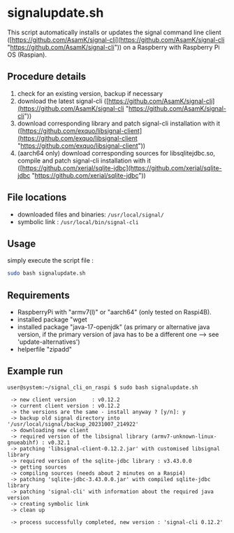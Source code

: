 # signalupdate.sh
This script automatically installs or updates the signal command line client ([https://github.com/AsamK/signal-cli](https://github.com/AsamK/signal-cli "https://github.com/AsamK/signal-cli")) on a Raspberry with Raspberry Pi OS (Raspian).

## Procedure details
1. check for an existing version, backup if necessary
2. download the latest signal-cli ([https://github.com/AsamK/signal-cli](https://github.com/AsamK/signal-cli "https://github.com/AsamK/signal-cli"))
3. download corresponding library and patch signal-cli installation with it ([https://github.com/exquo/libsignal-client](https://github.com/exquo/libsignal-client "https://github.com/exquo/libsignal-client"))
4. (aarch64 only) download corresponding sources for libsqlitejdbc.so, compile and patch signal-cli installation with it ([https://github.com/xerial/sqlite-jdbc](https://github.com/xerial/sqlite-jdbc "https://github.com/xerial/sqlite-jdbc"))

## File locations
- downloaded files and binaries:
`/usr/local/signal/`
- symbolic link : 
`/usr/local/bin/signal-cli`

## Usage
simply execute the script file :
  ```bash
sudo bash signalupdate.sh
```

## Requirements
* RaspberryPi with "armv7(l)" or "aarch64" (only tested on Raspi4B).
* installed package "wget
* installed package "java-17-openjdk" (as primary or alternative java version, if the primary version of java has to be a different one --> see 'update-alternatives')
* helperfile "zipadd"

## Example run
    user@system:~/signal_cli_on_raspi $ sudo bash signalupdate.sh 
    
     -> new client version     : v0.12.2
     -> current client version : v0.12.2
     -> the versions are the same - install anyway ? [y/n]: y
     -> backup old signal directory into '/usr/local/signal/backup_20231007_214922'
     -> downloading new client
     -> required version of the libsignal library (armv7-unknown-linux-gnueabihf) : v0.32.1
     -> patching 'libsignal-client-0.12.2.jar' with customised libsignal library
     -> required version of the sqlite-jdbc library : v3.43.0.0
     -> getting sources
     -> compiling sources (needs about 2 minutes on a Raspi4)
     -> patching 'sqlite-jdbc-3.43.0.0.jar' with compiled sqlite-jdbc library
     -> patching 'signal-cli' with information about the required java version 
     -> creating symbolic link
     -> clean up
    
     -> process successfully completed, new version : 'signal-cli 0.12.2'
    

